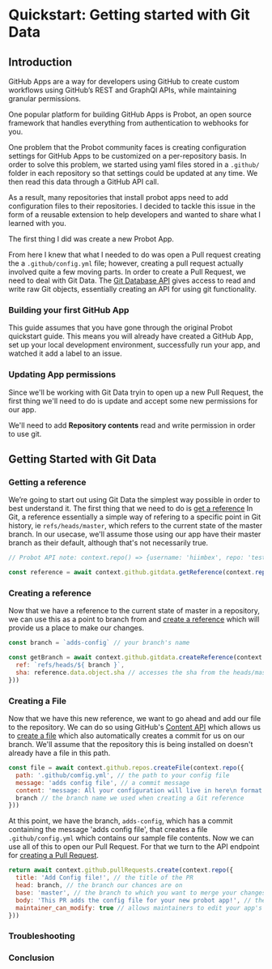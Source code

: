 # Quickstart: Getting started with Git Data

## Introduction

GitHub Apps are a way for developers using GitHub to create custom workflows using GitHub’s
REST and GraphQl APIs, while maintaining granular permissions.

One popular platform for building GitHub Apps is Probot, an open source framework that handles
everything from authentication to webhooks for you.

One problem that the Probot community faces is creating configuration settings for GitHub Apps
to be customized on a per-repository basis. In order to solve this problem, we started using
yaml files stored in a `.github/` folder in each repository so that settings could be updated
at any time. We then read this data through a GitHub API call.

As a result, many repositories that install probot apps need to add configuration files to
their repositories. I decided to tackle this issue in the form of a reusable extension to
help developers and wanted to share what I learned with you.

The first thing I did was create a new Probot App.

From here I knew that what I needed to do was open a Pull request creating the a
`.github/config.yml` file; however, creating a pull request actually involved quite a few
moving parts. In order to create a Pull Request, we need to deal with Git Data. The [Git
Database API](https://developer.github.com/v3/git/) gives access to read and write raw
Git objects, essentially creating an API for using git functionality.


### Building your first GitHub App

This guide assumes that you have gone through the original Probot quickstart guide. This means you will already have created a GitHub App, set up your local development environment, successfully run your app, and watched it add a label to an issue.

### Updating App permissions

Since we'll be working with Git Data tryin to open up a new Pull Request, the first thing we'll need to do is update and accept some new permissions for our app.

We'll need to add **Repository contents** read and write permission in order to use git.

## Getting Started with Git Data

### Getting a reference

We’re going to start out using Git Data the simplest way possible in order to best understand
it. The first thing that we need to do is [get a reference](https://developer.github.com/v3/git/refs/#get-a-reference)
In Git, a reference essentially a simple way of refering to a specific point in Git history,
ie `refs/heads/master`, which refers to the current state of the master branch. In our usecase,
we'll assume those using our app have their master branch as their default, although that's not
necessarily true.

```js
// Probot API note: context.repo() => {username: 'hiimbex', repo: 'testing-things'}

const reference = await context.github.gitdata.getReference(context.repo({ ref: 'heads/master' }))
```

### Creating a reference

Now that we have a reference to the current state of master in a repository, we can use this as a
point to branch from and [create a reference](https://developer.github.com/v3/git/refs/#create-a-reference)
which will provide us a place to make our changes.

```js
const branch = `adds-config` // your branch's name

const getBranch = await context.github.gitdata.createReference(context.repo({
  ref: `refs/heads/${ branch }`,
  sha: reference.data.object.sha // accesses the sha from the heads/master reference we got
}))
```

### Creating a File

Now that we have this new reference, we want to go ahead and add our file to the repository. We can do
so using GitHub's [Content API](https://developer.github.com/v3/repos/contents/) which allows us to
[create a file](https://developer.github.com/v3/repos/contents/#create-a-file) which also automatically
creates a commit for us on our branch. We'll assume that the repository this is being installed on
doesn't already have a file in this path.

```js
const file = await context.github.repos.createFile(context.repo({
  path: '.github/comfig.yml', // the path to your config file
  message: 'adds config file', // a commit message
  content: 'message: All your configuration will live in here\n format: All this should be yaml formatting', //the content of your file
  branch // the branch name we used when creating a Git reference
}))
```

At this point, we have the branch, `adds-config`, which has a commit containing the message 'adds config file',
that creates a file `.github/config.yml` which contains our sample file contents. Now we can use all of this
to open our Pull Request. For that we turn to the API endpoint for [creating a Pull Request](https://developer.github.com/v3/pulls/#create-a-pull-request).

```js
return await context.github.pullRequests.create(context.repo({
  title: 'Add Config file!', // the title of the PR
  head: branch, // the branch our chances are on
  base: 'master', // the branch to which you want to merge your changes
  body: 'This PR adds the config file for your new probot app!', // the body of your PR,
  maintainer_can_modify: true // allows maintainers to edit your app's PR to customize their config settings
}))
```

### Troubleshooting

### Conclusion
